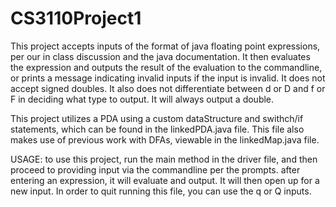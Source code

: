 # CS3110Project1

This project accepts inputs of the format of java floating point expressions, per our in class discussion and the java documentation. 
It then evaluates the expression and outputs the result of the evaluation to the commandline, or prints a message indicating invalid inputs if the input is invalid.
It does not accept signed doubles.
It also does not differentiate between d or D and f or F in deciding what type to output. It will always output a double.

This project utilizes a PDA using a custom dataStructure and swithch/if statements, which can be found in the linkedPDA.java file. This file also makes use of previous work with DFAs, viewable in the linkedMap.java file.

USAGE:
to use this project, run the main method in the driver file, and then proceed to providing input via the commandline per the prompts.
after entering an expression, it will evaluate and output. It will then open up for a new input.
In order to quit running this file, you can use the q or Q inputs.
